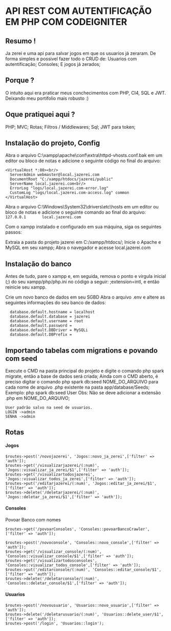 # API REST COM AUTENTIFICAÇÃO EM PHP COM CODEIGNITER

## Resumo !

Ja zerei e uma api para salvar jogos em que os usuarios já zeraram.
De forma simples e possivel fazer todo o CRUD de:
Usuarios com autentificação;
Consoles;
E jogos já zerados;

## Porque ?

O intuito aqui era praticar meus conchecimentos com PHP, CI4, SQL e JWT. Deixando meu portifolio mais robusto :)

## Oque pratiquei aqui ?

PHP;
MVC;
Rotas;
Filtros / Middlewares;
Sql;
JWT para token;

## Instalação do projeto, Config

Abra o arquivo C:\xampp\apache\conf\extra\httpd-vhosts.conf.bak em um editor ou bloco de notas e adicione o seguinte código no final do arquivo:
 ```
<VirtualHost *:80><br/>
   ServerAdmin webmaster@local.jazerei.com
   DocumentRoot "C:/xampp/htdocs/jazerei/public"
   ServerName local.jazerei.com<br/>
   ErrorLog "logs/local.jazerei.com-error.log"
   CustomLog "logs/local.jazerei.com-access.log" common
</VirtualHost>
 ```

Abra o arquivo C:\Windows\System32\drivers\etc\hosts em um editor ou bloco de notas e adicione o seguinte comando ao final do arquivo:
 ```127.0.0.1  		local.jazerei.com  ```

Com o xampp instalado e configurado em sua máquina, siga os seguintes passos:

Extraia a pasta do projeto jazerei em C:/xampp/htdocs/;
Inicie o Apache e MySQL em seu xampp;
Abra o navegador e acesse local.jazerei.com

## Instalação do banco

Antes de tudo, pare o xampp e, em seguida, remova o ponto e vírgula inicial (;) do seu xampp/php/php.ini no código a seguir: ;extension=intl, e então reinicie seu xampp.

Crie um novo banco de dados em seu SGBD
Abra o arquivo .env e altere as seguintes informações do seu banco de dados:
 ```
   database.default.hostname = localhost
   database.default.database = jazerei
   database.default.username = root
   database.default.password = 
   database.default.DBDriver = MySQLi
   database.default.DBPrefix =
 ```
## Importando tabelas com migrations e povando com seed

Execute o CMD na pasta principal do projeto e digite o comando php spark migrate, então a base de dados será criada;
Ainda com o CMD aberto, é preciso digitar o comando php spark db:seed NOME_DO_ARQUIVO para cada nome de arquivo .php existente na pasta app/database/Seeds;
Exemplo: php spark db:seed User
Obs: Não se deve adicionar a extensão .php em NOME_DO_ARQUIVO;
 ```
User padrão salvo na seed de usuarios.
LOGIN ->admin
SENHA ->admin
 ```

## Rotas

#### Jogos
 ```
$routes->post('/novojazerei', 'Jogos::novo_ja_zerei',['filter' => 'auth']);
$routes->get('/visualizarjazerei/(:num)', 'Jogos::visualizar_ja_zerei/$1',['filter' => 'auth']);
$routes->get('/visualizartodosjazerei', 'Jogos::visualizar_todos_ja_zerei',['filter' => 'auth']);
$routes->put('/editarjazerei/(:num)', 'Jogos::editar_ja_zerei/$1',['filter' => 'auth']);
$routes->delete('/deletarjazerei/(:num)', 'Jogos::deletar_ja_zerei/$1',['filter' => 'auth']);
 ```
#### Consoles
Povoar Banco com nomes
 ```
$routes->get('/povoarConsoles', 'Consoles::povoarBancoCrawler',['filter' => 'auth']);

$routes->post('/novoconsole', 'Consoles::novo_console',['filter' => 'auth']);
$routes->get('/visualizar_console/(:num)', 'Consoles::visualizar_console/$1',['filter' => 'auth']);
$routes->get('/visualizartodosconsoles', 'Consoles::visualizar_todos_console',['filter' => 'auth']);
$routes->put('/editarconsole/(:num)', 'Consoles::editar_console/$1',['filter' => 'auth']);
$routes->delete('/deletarconsole/(:num)', 'Consoles::deletar_console/$1',['filter' => 'auth']);
 ```
#### Usuarios
 ```
$routes->post('/novousuario', 'Usuarios::novo_usuario',['filter' => 'auth']);
$routes->delete('/deletarusuario/(:num)', 'Usuarios::delete_user/$1',['filter' => 'auth']);
$routes->post('/login', 'Usuarios::login');
 ```

